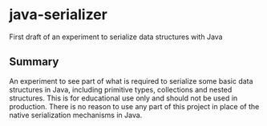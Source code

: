 # java-serializer
First draft of an experiment to serialize data structures with Java

## Summary
An experiment to see part of what is required to serialize some basic data structures in Java, including primitive types, collections and nested structures. This is for educational use only and should not be used in production. There is no reason to use any part of this project in place of the native serialization mechanisms in Java.
